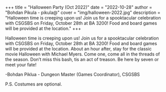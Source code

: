 +++
title = "Halloween Party (Oct 2022)"
date = "2022-10-28"
author = "Bohdan Pikula - pikula@"
cover = "img/halloween-2022.jpg"
description = "Halloween time is creeping upon us! Join us for a spooktacular celebration with CSGSBS on Friday, October 28th at BA 3200! Food and board games will be provided at the location."
+++

Halloween time is creeping upon us! Join us for a spooktacular celebration with CSGSBS on Friday, October 28th at BA 3200! Food and board games will be provided at the location. About an hour after, stay for the classic movie Halloween with Michael Myers. Come one, come all in the threads of the season. Don’t miss this bash, tis an act of treason. Be here by seven or meet your fate!

-Bohdan Piklua - Dungeon Master (Games Coordinator), CSGSBS

P.S. Costumes are optional.
